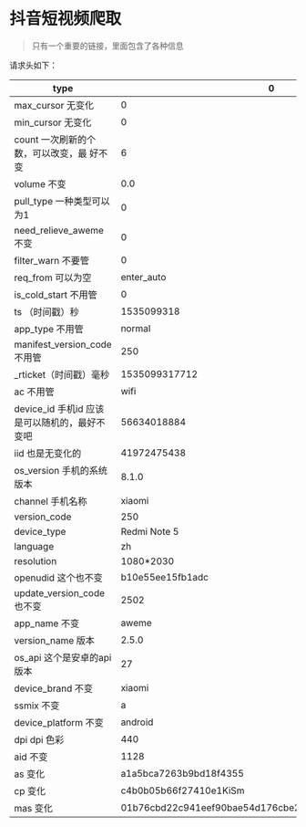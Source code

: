 # 抖音短视频爬取

> 只有一个重要的链接，里面包含了各种信息

请求头如下：

| type                                                         | 0                                                      |
| ------------------------------------------------------------ | ------------------------------------------------------ |
| max_cursor   无变化                                          | 0                                                      |
| min_cursor   无变化                                          | 0                                                      |
| count              一次刷新的个数，可以改变，最                   好不变 | 6                                                      |
| volume         不变                                          | 0.0                                                    |
| pull_type     一种类型可以为1                                | 0                                                      |
| need_relieve_aweme       不变                                | 0                                                      |
| filter_warn        不要管                                    | 0                                                      |
| req_from            可以为空                                 | enter_auto                                             |
| is_cold_start      不用管                                    | 0                                                      |
| ts                       （时间戳）秒                        | 1535099318                                             |
| app_type           不用管                                    | normal                                                 |
| manifest_version_code          不用管                        | 250                                                    |
| _rticket（时间戳）毫秒                                       | 1535099317712                                          |
| ac       不用管                                              | wifi                                                   |
| device_id      手机id  应该是可以随机的，最好不变吧          | 56634018884                                            |
| iid                    也是无变化的                          | 41972475438                                            |
| os_version    手机的系统版本                                 | 8.1.0                                                  |
| channel          手机名称                                    | xiaomi                                                 |
| version_code                                                 | 250                                                    |
| device_type                                                  | Redmi Note 5                                           |
| language                                                     | zh                                                     |
| resolution                                                   | 1080*2030                                              |
| openudid       这个也不变                                    | b10e55ee15fb1adc                                       |
| update_version_code        也不变                            | 2502                                                   |
| app_name            不变                                     | aweme                                                  |
| version_name      版本                                       | 2.5.0                                                  |
| os_api          这个是安卓的api版本                          | 27                                                     |
| device_brand     不变                                        | xiaomi                                                 |
| ssmix  不变                                                  | a                                                      |
| device_platform   不变                                       | android                                                |
| dpi      dpi  色彩                                           | 440                                                    |
| aid  不变                                                    | 1128                                                   |
| as    变化                                                   | a1a5bca7263b9bd18f4355                                 |
| cp   变化                                                    | c4b0b05b66f27410e1KiSm                                 |
| mas   变化                                                   | 01b76cbd22c941eef90bae54d176cbe2baacaccc2c661c8c26469c |